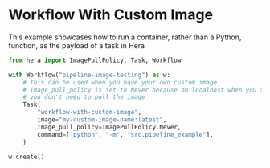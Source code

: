 # Workflow With Custom Image

This example showcases how to run a container, rather than a Python, function, as the payload of a task in Hera

```python
from hera import ImagePullPolicy, Task, Workflow

with Workflow("pipeline-image-testing") as w:
    # This can be used when you have your own custom image
    # Image_pull_policy is set to Never because on localhost when you test
    # you don't need to pull the image
    Task(
        "workflow-with-custom-image",
        image="my-custom-image-name:latest",
        image_pull_policy=ImagePullPolicy.Never,
        command=["python", "-m", "src.pipeline_example"],
    )

w.create()
```
